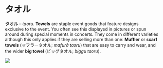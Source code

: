 # タオル

**タオル** – *taoru*. **Towels** are staple event goods that feature designs exclusive to the event. You often see this displayed in pictures or spun around during special moments in concerts. They come in different varieties although this only applies if they are selling more than one: **Muffler** or **scarf towels** (マフラータオル; *mafurā taoru*) that are easy to carry and wear, and the wider **big towel** (ビッグタオル; *biggu taoru*).

![](/%E3%82%BF%E3%82%AA%E3%83%AB/QmGbiOpW.jpg)
